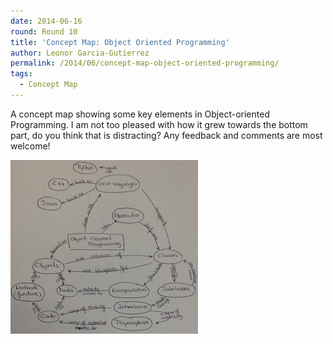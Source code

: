 ```yaml
---
date: 2014-06-16
round: Round 10
title: 'Concept Map: Object Oriented Programming'
author: Leonor Garcia-Gutierrez
permalink: /2014/06/concept-map-object-oriented-programming/
tags:
  - Concept Map
---
```

A concept map showing some key elements in Object-oriented Programming. I am not too pleased with how it grew towards the bottom part, do you think that is distracting? Any feedback and comments are most welcome!

[<img class="alignnone size-medium wp-image-7656" alt="Concept_Map" src="/uploads/2014/06/Concept_Map-300x278.png" width="300" height="278" />][1]

 [1]: /uploads/2014/06/Concept_Map.png
